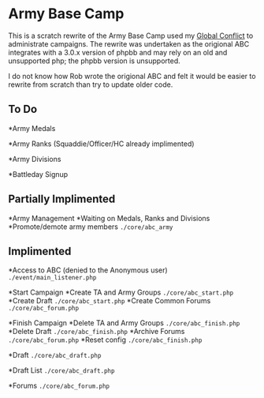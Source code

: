 Army Base Camp
==============
This is a scratch rewrite of the Army Base Camp used my [Global Conflict](http://global-conflict.org/)
to administrate campaigns. The rewrite was undertaken as the origional ABC 
integrates with a 3.0.x version of phpbb and may rely on an old and unsupported
php; the phpbb version is unsupported.

I do not know how Rob wrote the origional ABC and felt it would be easier to 
rewrite from scratch than try to update older code.

To Do
-----
*Army Medals

*Army Ranks (Squaddie/Officer/HC already implimented)

*Army Divisions

*Battleday Signup

Partially Implimented
---------------------
*Army Management
	*Waiting on Medals, Ranks and Divisions
	*Promote/demote army members `./core/abc_army`

Implimented
-----------
*Access to ABC (denied to the Anonymous user) `./event/main_listener.php`

*Start Campaign
	*Create TA and Army Groups `./core/abc_start.php`
	*Create Draft `./core/abc_start.php`
	*Create Common Forums `./core/abc_forum.php`

*Finish Campaign
	*Delete TA and Army Groups `./core/abc_finish.php`
	*Delete Draft `./core/abc_finish.php`
	*Archive Forums `./core/abc_forum.php`
	*Reset config `./core/abc_finish.php`

*Draft  `./core/abc_draft.php`

*Draft List `./core/abc_draft.php`

*Forums `./core/abc_forum.php`

